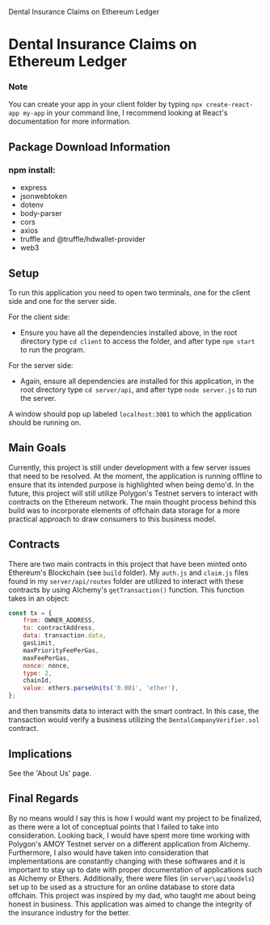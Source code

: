 Dental Insurance Claims on Ethereum Ledger

# Dental Insurance Claims on Ethereum Ledger

### Note
You can create your app in your client folder by typing `npx create-react-app my-app` in your command line, I recommend looking at React's documentation for more information.
## Package Download Information

### npm install:
- express
- jsonwebtoken
- dotenv
- body-parser
- cors
- axios
- truffle and @truffle/hdwallet-provider
- web3

## Setup

To run this application you need to open two terminals, one for the client side and one for the server side. 

For the client side:
- Ensure you have all the dependencies installed above, in the root directory type `cd client` to access the folder, and after type `npm start` to run the program.

For the server side:
- Again, ensure all dependencies are installed for this application, in the root directory type `cd server/api`, and after type `node server.js` to run the server.

A window should pop up labeled `localhost:3001` to which the application should be running on.

## Main Goals

Currently, this project is still under development with a few server issues that need to be resolved. At the moment, the application is running offline to ensure that its intended purpose is highlighted when being demo'd. In the future, this project will still utilize Polygon's Testnet servers to interact with contracts on the Ethereum network. The main thought process behind this build was to incorporate elements of offchain data storage for a more practical approach to draw consumers to this business model.

## Contracts

There are two main contracts in this project that have been minted onto Ethereum's Blockchain (see `build` folder). My `auth.js` and `claim.js` files found in my `server/api/routes` folder are utilized to interact with these contracts by using Alchemy's `getTransaction()` function. This function takes in an object:

```javascript
const tx = {
    from: OWNER_ADDRESS,
    to: contractAddress,
    data: transaction.data,
    gasLimit,
    maxPriorityFeePerGas,
    maxFeePerGas,
    nonce: nonce,
    type: 2,
    chainId,
    value: ethers.parseUnits('0.001', 'ether'),
};

```
and then transmits data to interact with the smart contract. In this case, the transaction would verify a business utilizing the `DentalCompanyVerifier.sol` contract.
## Implications

See the 'About Us' page.

## Final Regards

By no means would I say this is how I would want my project to be finalized, as there were a lot of conceptual points that I failed to take into consideration. Looking back, I would have spent more time working with Polygon's AMOY Testnet server on a different application from Alchemy. Furthermore, I also would have taken into consideration that implementations are constantly changing with these softwares and it is important to stay up to date with proper documentation of applications such as Alchemy or Ethers. Additionally, there were files (in `server\api\models`) set up to be used as a structure for an online database to store data offchain. This project was inspired by my dad, who taught me about being honest in business. This application was aimed to change the integrity of the insurance industry for the better.
